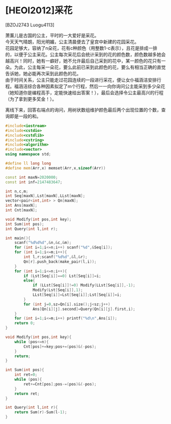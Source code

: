 # [HEOI2012]采花
[BZOJ2743 Luogu4113]

萧薰儿是古国的公主，平时的一大爱好是采花。  
今天天气晴朗，阳光明媚，公主清晨便去了皇宫中新建的花园采花。  
花园足够大，容纳了n朵花，花有c种颜色（用整数1-c表示），且花是排成一排的，以便于公主采花。公主每次采花后会统计采到的花的颜色数，颜色数越多她会越高兴！同时，她有一癖好，她不允许最后自己采到的花中，某一颜色的花只有一朵。为此，公主每采一朵花，要么此前已采到此颜色的花，要么有相当正确的直觉告诉她，她必能再次采到此颜色的花。  
由于时间关系，公主只能走过花园连续的一段进行采花，便让女仆福涵洁安排行程。福涵洁综合各种因素拟定了m个行程，然后一一向你询问公主能采到多少朵花（她知道你是编程高手，定能快速给出答案！），最后会选择令公主最高兴的行程（为了拿到更多奖金！）。

离线下来，回答右端点的询问，用树状数组维护颜色最后两个出现位置的个数，查询即是一段的和。

```cpp
#include<iostream>
#include<cstdio>
#include<cstdlib>
#include<cstring>
#include<algorithm>
#include<vector>
using namespace std;

#define ll long long
#define mem(Arr,x) memset(Arr,x,sizeof(Arr))

const int maxN=2020000;
const int inf=2147483647;

int n,c,m;
int Seq[maxN],Lst[maxN],LLst[maxN];
vector<pair<int,int> > Qn[maxN];
int Ans[maxN];
int Cnt[maxN];

void Modify(int pos,int key);
int Sum(int pos);
int Query(int l,int r);

int main(){
	scanf("%d%d%d",&n,&c,&m);
	for (int i=1;i<=n;i++) scanf("%d",&Seq[i]);
	for (int i=1;i<=m;i++){
		int l,r;scanf("%d%d",&l,&r);
		Qn[r].push_back(make_pair(l,i));
	}
	for (int i=1;i<=n;i++){
		if (Lst[Seq[i]]==0) Lst[Seq[i]]=i;
		else{
			if (LLst[Seq[i]]!=0) Modify(LLst[Seq[i]],-1);
			Modify(Lst[Seq[i]],1);
			LLst[Seq[i]]=Lst[Seq[i]];Lst[Seq[i]]=i;
		}
		for (int j=0,sz=Qn[i].size();j<sz;j++)
			Ans[Qn[i][j].second]=Query(Qn[i][j].first,i);
	}
	for (int i=1;i<=m;i++) printf("%d\n",Ans[i]);
	return 0;
}

void Modify(int pos,int key){
	while (pos<=n){
		Cnt[pos]+=key;pos+=(pos)&(-pos);
	}
	return;
}

int Sum(int pos){
	int ret=0;
	while (pos){
		ret+=Cnt[pos];pos-=(pos)&(-pos);
	}
	return ret;
}

int Query(int l,int r){
	return Sum(r)-Sum(l-1);
}
```